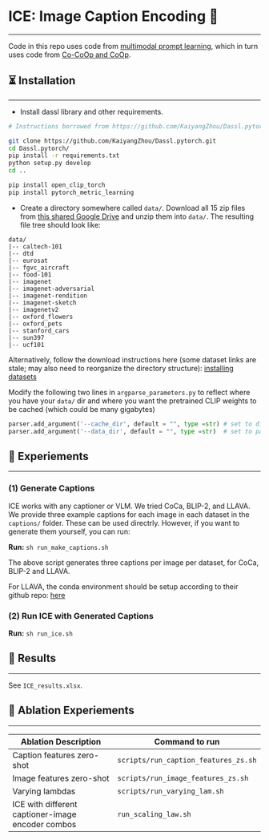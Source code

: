 # ICE: Image Caption Encoding 🧊
-----------------------------------------------------

Code in this repo uses code from [multimodal prompt learning](https://github.com/muzairkhattak/multimodal-prompt-learning), which in turn uses code from [Co-CoOp and CoOp](https://github.com/KaiyangZhou/CoOp).

## ⏳ Installation
-------------------

* Install dassl library and other requirements.
```bash
# Instructions borrowed from https://github.com/KaiyangZhou/Dassl.pytorch#installation

git clone https://github.com/KaiyangZhou/Dassl.pytorch.git
cd Dassl.pytorch/
pip install -r requirements.txt
python setup.py develop
cd ..

pip install open_clip_torch
pip install pytorch_metric_learning
```

* Create a directory somewhere called `data/`. Download all 15 zip files from [this shared Google Drive](https://drive.google.com/drive/folders/1kvh5VG4ruGOcSiHKJX9dWJhPAGVgPSZs?usp=drive_link) and unzip them into `data/`. The resulting file tree should look like:
```
data/
|-- caltech-101
|-- dtd
|-- eurosat
|-- fgvc_aircraft
|-- food-101
|-- imagenet
|-- imagenet-adversarial
|-- imagenet-rendition
|-- imagenet-sketch
|-- imagenetv2
|-- oxford_flowers
|-- oxford_pets
|-- stanford_cars
|-- sun397
|-- ucf101
```

Alternatively, follow the download instructions here (some dataset links are stale; may also need to reorganize the directory structure):
[installing datasets](https://github.com/muzairkhattak/multimodal-prompt-learning/blob/main/docs/DATASETS.md)

Modify the following two lines in `argparse_parameters.py` to reflect where you have your `data/` dir and where you want the pretrained CLIP weights to be cached (which could be many gigabytes)

```python
parser.add_argument('--cache_dir', default = "", type =str) # set to directory where you want large pretrained model weights to be cached
parser.add_argument('--data_dir', default = "", type =str)  # set to parent directory of data/
```

## 🧪 Experiements
---------------------------

### (1) Generate Captions 
ICE works with any captioner or VLM. We tried CoCa, BLIP-2, and LLAVA. We provide three example captions for each image in each dataset in the `captions/` folder. These can be used directrly. However, if you want to generate them yourself, you can run:

**Run:** `sh run_make_captions.sh`

The above script generates three captions per image per dataset, for CoCa, BLIP-2 and LLAVA. 

For LLAVA, the conda environment should be setup according to their github repo: [here](https://github.com/haotian-liu/LLaVA)


### (2) Run ICE with Generated Captions

**Run:** `sh run_ice.sh`


##  🧊 Results
---------------------------

See `ICE_results.xlsx`.

## 🧪 Ablation Experiements
---------------------------

| Ablation Description | Command to run |
| -------------------- | -------------- |
| Caption features zero-shot | `scripts/run_caption_features_zs.sh` |
| Image features zero-shot | `scripts/run_image_features_zs.sh` |
| Varying lambdas | `scripts/run_varying_lam.sh` |
| ICE with different captioner-image encoder combos | `run_scaling_law.sh` |


